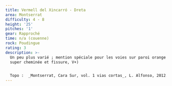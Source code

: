 ```yaml
---
title: Vermell del Xincarró - Dreta
area: Montserrat
difficulty: 4 - 8
height: '25'
pitches: '1'
gear: Rapproché
time: n/a (couenne)
rock: Poudingue
rating: 3
description: >-
  Un peu plus varié ; mention spéciale pour les voies sur paroi orange (Arlequí,
  super cheminée et fissure, V+)


  Topo :  _Montserrat, Cara Sur, vol. 1 vias cortas_, L. Alfonso, 2012.
---
```


